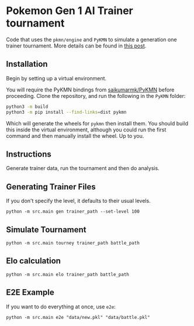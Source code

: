 
# Pokemon Gen 1 AI Trainer tournament

Code that uses the `pkmn/engine` and `PyKMN` to simulate a generation one trainer tournament. More details can be found in [this post](https://www.saikumarmk.com/pokered-elo/).


## Installation

Begin by setting up a virtual environment.

You will require the PyKMN bindings from [saikumarmk/PyKMN](https://github.com/saikumarmk/PyKMN) before proceeding. Clone the repository, and run the following in the `PyKMN` folder:

```bash
python3 -m build 
python3 -m pip install --find-links=dist pykmn
```

Which will generate the wheels for `pykmn` then install them. You should build this inside the virtual environment, although you could run the first command and then manually install the wheel. Up to you.

## Instructions

Generate trainer data, run the tournament and then do analysis.

## Generating Trainer Files

If you don't specify the level, it defaults to their usual levels.

```
python -m src.main gen trainer_path --set-level 100
```

## Simulate Tournament


```
python -m src.main tourney trainer_path battle_path
```

## Elo calculation

```
python -m src.main elo trainer_path battle_path
```

## E2E Example

If you want to do everything at once, use `e2e`:

```
python -m src.main e2e "data/new.pkl" "data/battle.pkl" 
```
